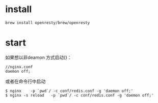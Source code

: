 # install

    brew install openresty/brew/openresty

# start
如果想以非deamon 方式启动()：

    //nginx.conf
    daemon off;

或者在命令行中启动

    $ nginx    -p `pwd`/ -c conf/redis.conf -g 'daemon off;'
    $ nginx -s reload   -p `pwd`/ -c conf/redis.conf -g 'daemon off;'